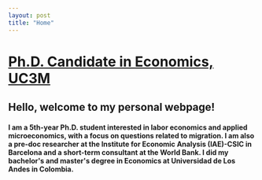 ```yaml
---
layout: post
title: "Home"
---
```


# [Ph.D. Candidate in Economics, UC3M](http://economics.uc3m.es/personal/delgado-prieto/)

## Hello, welcome to my personal webpage! 

#### I am a 5th-year Ph.D. student interested in labor economics and applied microeconomics, with a focus on questions related to migration. I am also a pre-doc researcher at the Institute for Economic Analysis (IAE)-CSIC in Barcelona and a short-term consultant at the World Bank. I did my bachelor's and master's degree in Economics at Universidad de Los Andes in Colombia. 
